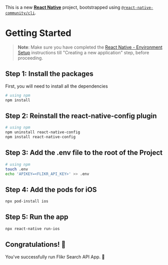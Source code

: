 This is a new [**React Native**](https://reactnative.dev) project, bootstrapped using [`@react-native-community/cli`](https://github.com/react-native-community/cli).

# Getting Started

>**Note**: Make sure you have completed the [React Native - Environment Setup](https://reactnative.dev/docs/environment-setup) instructions till "Creating a new application" step, before proceeding.

## Step 1: Install the packages

First, you will need to install all the dependencies

```bash
# using npm
npm install
```

## Step 2: Reinstall the react-native-config plugin
```bash
# using npm
npm uninstall react-native-config
npm install react-native-config
```
## Step 3: Add the .env file to the root of the Project
```bash
# using npm
touch .env
echo 'APIKEY=<FLIKR_API_KEY>' >> .env
```
## Step 4: Add the pods for iOS
```bash
npx pod-install ios
```
## Step 5: Run the app
```bash
npx react-native run-ios
```

## Congratulations! :tada:

You've successfully run Flikr Search API App. :partying_face:
